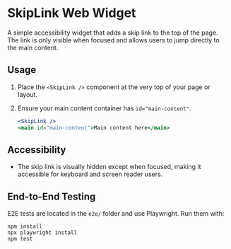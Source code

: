 # SkipLink Web Widget

A simple accessibility widget that adds a skip link to the top of the page. The link is only visible when focused and allows users to jump directly to the main content.

## Usage

1. Place the `<SkipLink />` component at the very top of your page or layout.
2. Ensure your main content container has `id="main-content"`.

    ```jsx
    <SkipLink />
    <main id="main-content">Main content here</main>
    ```

## Accessibility

- The skip link is visually hidden except when focused, making it accessible for keyboard and screen reader users.

## End-to-End Testing

E2E tests are located in the `e2e/` folder and use Playwright. Run them with:

```
npm install
npx playwright install
npm test
```
